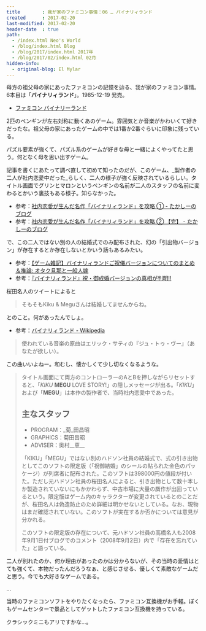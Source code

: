 ```yaml
---
title        : 我が家のファミコン事情：06 … バイナリィランド
created      : 2017-02-20
last-modified: 2017-02-20
header-date  : true
path:
  - /index.html Neo's World
  - /blog/index.html Blog
  - /blog/2017/index.html 2017年
  - /blog/2017/02/index.html 02月
hidden-info:
  - original-blog: El Mylar
---
```


母方の祖父母の家にあったファミコンの記憶を辿る、我が家のファミコン事情。6本目は「__バイナリィランド__」。1985-12-19 発売。

- [ファミコン バイナリーランド](https://youtube.com/watch?v=Bx3UVzAK5q8)

2匹のペンギンが左右対称に動くあのゲーム。雰囲気とか音楽がかわいくて好きだったな。祖父母の家にあったゲームの中では1番か2番ぐらいに印象に残っている。

パズル要素が強くて、パズル系のゲームが好きな母と一緒によくやってたと思う。何となく母を思い出すゲーム。

記事を書くにあたって調べ直して初めて知ったのだが、このゲーム、_製作者の二人が社内恋愛中だった_らしく、二人の様子が強く反映されているらしい。タイトル画面でグリンとマロンというペンギンの名前が二人のスタッフの名前に変わるとかいう裏技もある様子。知らなかった。

- 参考：[社内恋愛が生んだ名作「バイナリィランド」を攻略 ① - たかしーのブログ](http://www.takashinoblog.com/entry/2014/11/18/002005)
- 参考：[社内恋愛が生んだ名作「バイナリィランド」を攻略 ② 【完】 - たかしーのブログ](http://www.takashinoblog.com/entry/2014/11/18/144158)

で、この二人ではない別の人の結婚式でのみ配布された、幻の「引出物バージョン」が存在するとか存在しないとかいう話もあるみたい。

- 参考：[【ゲーム雑記】バイナリィランドご祝儀バージョンについてのまとめ＆推論: オタク旦那と一般人嫁](http://jironosuke.cocolog-nifty.com/blog/2013/11/post-50d7.html)
- 参考：[『バイナリィランド』祝・御成婚バージョンの真相が判明!!](http://famicoroti.blog81.fc2.com/blog-entry-1404.html)

桜田名人のツイートによると

> そもそもKiku & Meguさんは結婚してませんからね。

とのこと。何があったんでしょ。

- 参考：[バイナリィランド - Wikipedia](https://ja.wikipedia.org/wiki/バイナリィランド)

> 使われている音楽の原曲はエリック・サティの『ジュ・トゥ・ヴー』（あなたが欲しい）。

この曲いいよねー。和むし、懐かしくて少し切なくなるような。

> タイトル画面にて両方のコントローラーのAとBを押しながらリセットすると、「_KIKU_ __MEGU__ LOVE STORY!」の隠しメッセージが出る。「_KIKU_」および「__MEGU__」は本作の製作者で、当時社内恋愛中であった。
> 
> ## 主なスタッフ
> 
> - PROGRAM：_菊_田昌昭
> - GRAPHICS：菊田昌昭
> - ADVISER：奥村__恵__
> 
> 「KIKU」「MEGU」ではない別のハドソン社員の結婚式で、式の引き出物としてこのソフトの限定版（「祝御結婚」のシールの貼られた金色のパッケージ）が列席者に配布された。このソフトは398000円の値段が付いた。ただし元ハドソン社員の桜田名人によると、引き出物として数十本しか製造されていないにもかかわらず、中古市場に大量の贋作が出回っているという。限定版はゲーム内のキャラクターが変更されているとのことだが、桜田名人は偽造防止のため詳細は明かせないとしている。なお、現物はまだ確認されていない。このソフトが実在するか否かについては意見が分かれる。
> 
> このソフトの限定版の存在について、元ハドソン社員の高橋名人も2008年9月1日付ブログでのコメント（2008年9月2日）内で「存在を忘れていた」と語っている。

二人が別れたのか、何か理由があったのかは分からないが、その当時の愛情はとても強くて、本物だったんだろうなぁ、と感じさせる、優しくて素敵なゲームだと思う。今でも大好きなゲームである。

…

当時のファミコンソフトをやりたくなったら、ファミコン互換機がお手軽。ぼくもゲームセンターで景品としてゲットしたファミコン互換機を持っている。

クラシックミニもアリですかな…。
